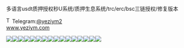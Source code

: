 多语言usdt质押授权秒U系统/质押生息系统/trc/erc/bsc三链授权/修复版本<p dir="auto"><a target="_blank" rel="noopener noreferrer nofollow" href="https://camo.githubusercontent.com/d614d90677fbc2e34c7c62ebc68c82379d87a57c4beaf05af65fec7ba6b72e36/68747470733a2f2f63646e2d69636f6e732d706e672e666c617469636f6e2e636f6d2f3531322f323131312f323131313634362e706e67"><img src="https://camo.githubusercontent.com/d614d90677fbc2e34c7c62ebc68c82379d87a57c4beaf05af65fec7ba6b72e36/68747470733a2f2f63646e2d69636f6e732d706e672e666c617469636f6e2e636f6d2f3531322f323131312f323131313634362e706e67" alt="Telegram Icon" style="width: 16px; max-width: 100%;" data-canonical-src="https://cdn-icons-png.flaticon.com/512/2111/2111646.png"></a>Telegram:<a href="https://t.me/yeziym2" rel="nofollow">@yeziym2</a><br><a href="https://www.yeziym.com/">www.yeziym.com</a></p><img src="https://github.com/yeziym/lne53ULCtd/blob/main/z3Z34.png"><img src="https://github.com/yeziym/lne53ULCtd/blob/main/VpDKb.png"><img src="https://github.com/yeziym/lne53ULCtd/blob/main/p5eRL.png"><img src="https://github.com/yeziym/lne53ULCtd/blob/main/uqpW9.png"><img src="https://github.com/yeziym/lne53ULCtd/blob/main/RRwuc.png"><img src="https://github.com/yeziym/lne53ULCtd/blob/main/aXt3f.png"><img src="https://github.com/yeziym/lne53ULCtd/blob/main/AiJ7u.png"><img src="https://github.com/yeziym/lne53ULCtd/blob/main/j2JnM.png"><img src="https://github.com/yeziym/lne53ULCtd/blob/main/FXW1P.png"><img src="https://github.com/yeziym/lne53ULCtd/blob/main/RZsQ4.png"><img src="https://github.com/yeziym/lne53ULCtd/blob/main/Qq2HW.png"><img src="https://github.com/yeziym/lne53ULCtd/blob/main/sp4vp.png"><img src="https://github.com/yeziym/lne53ULCtd/blob/main/uDOqi.png"><img src="https://github.com/yeziym/lne53ULCtd/blob/main/iHrZ2.png"><img src="https://github.com/yeziym/lne53ULCtd/blob/main/iwFok.png"><img src="https://github.com/yeziym/lne53ULCtd/blob/main/Y1HZA.png">